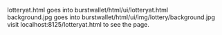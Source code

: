 lotteryat.html goes into burstwallet/html/ui/lotteryat.html  
background.jpg goes into burstwallet/html/ui/img/lottery/background.jpg  
visit localhost:8125/lotteryat.html to see the page.  
  
